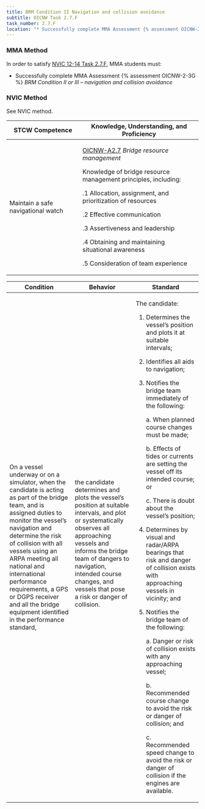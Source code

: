 ```yaml
---
title: BRM Condition II Navigation and collision avoidance
subtitle: OICNW Task 2.7.F 
task_number: 2.7.F
location: "* Successfully complete MMA Assessment {% assessment OICNW-2-3G %} *BRM Condition II or III – navigation and collision avoidance*" 
---
```



### MMA Method

In order to satisfy  [NVIC 12-14  Task  2.7.F]({{site.baseurl}}/assets/images/nvic-12-14.pdf), MMA students must:

* Successfully complete MMA Assessment {% assessment OICNW-2-3G %} *BRM Condition II or III – navigation and collision avoidance*


### NVIC Method

<a onclick="togglevisibility('nvic_methods')" >See NVIC method.</a>

<div id='nvic_methods' class='hide'>

<table>
<thead>
<tr>
<th class='forty'> STCW Competence </th>
<th class='sixty'> Knowledge, Understanding, and Proficiency </th>
</tr>
</thead>




<tbody>
<tr><td markdown='1'>

Maintain a safe navigational watch

</td><td markdown='1'>

[OICNW-A2.7]({{site.baseurl}}/tables/21.html#OICNW-A2.7) *Bridge resource management* 

Knowledge of bridge resource management principles, including: 

.1  Allocation, assignment, and prioritization of resources 

.2  Effective communication 

.3  Assertiveness and leadership 

.4  Obtaining and maintaining situational awareness

.5 Consideration of team experience

</td></tr>


</tbody>
</table>


<table>
<thead>
<tr><th class='twenty'>  Condition </th><th class='twenty'> Behavior </th><th  class='sixty'>Standard </th></tr>
</thead>
<tbody >



<tr><td markdown='1'>

On a vessel underway or on a simulator, when the candidate is acting as part of the bridge team, and is assigned duties to monitor the vessel’s navigation and determine the risk of collision with all vessels using an ARPA meeting all national and international performance requirements, a GPS or DGPS receiver and all the bridge equipment identified in the performance standard,

</td><td markdown='1'>

the candidate determines and plots the vessel’s position at suitable intervals, and plot or systematically observes all approaching vessels and informs the bridge team of dangers to navigation, intended course changes, and vessels that pose a risk or danger of collision.

<br>

<div class="tooltip">
<span class="tooltiptext">
</span>
</div>


</td><td markdown='1'>

The candidate:

1. Determines the vessel’s position and plots it at suitable intervals;

2. Identifies all aids to navigation;

3. Notifies the bridge team immediately of the following:

     a. When planned course changes must be made;

     b. Effects of tides or currents are setting the vessel off its intended course; or

     c. There is doubt about the vessel’s position;

4. Determines by visual and radar/ARPA bearings that risk and danger of collision exists with approaching vessels in vicinity; and

5. Notifies the bridge team of the following:

     a. Danger or risk of collision exists with any approaching vessel;

     b. Recommended course change to avoid the risk or danger of collision; and

     c. Recommended speed change to avoid the risk or danger of collision if the engines are available.

</td></tr>
</tbody>
</table>
</div>
